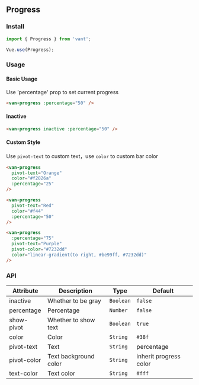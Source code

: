 ## Progress

### Install
``` javascript
import { Progress } from 'vant';

Vue.use(Progress);
```

### Usage

#### Basic Usage
Use 'percentage' prop to set current progress

```html
<van-progress :percentage="50" />
```


#### Inactive

```html
<van-progress inactive :percentage="50" />
```


#### Custom Style
Use `pivot-text` to custom text，use `color` to custom bar color

```html
<van-progress
  pivot-text="Orange"
  color="#f2826a"
  :percentage="25"
/>

<van-progress
  pivot-text="Red"
  color="#f44"
  :percentage="50"
/>

<van-progress
  :percentage="75"
  pivot-text="Purple"
  pivot-color="#7232dd"
  color="linear-gradient(to right, #be99ff, #7232dd)"
/>
```

### API

| Attribute | Description | Type | Default |
|------|------|------|------|
| inactive | Whether to be gray | `Boolean` | `false` |
| percentage | Percentage | `Number` | `false` |
| show-pivot | Whether to show text | `Boolean` | `true` |
| color | Color | `String` | `#38f` |
| pivot-text | Text | `String` | percentage |
| pivot-color | Text background color | `String` | inherit progress color |
| text-color | Text color | `String` | `#fff` |
